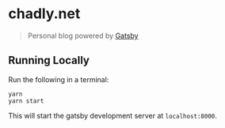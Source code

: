 # chadly.net

> Personal blog powered by [Gatsby](https://www.gatsbyjs.org/)

## Running Locally

Run the following in a terminal:

```
yarn
yarn start
```

This will start the gatsby development server at `localhost:8000`.